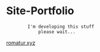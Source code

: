 # Site-Portfolio

            I'm developing this stuff
                please wait...
                
[romatur.xyz][9c9db2ab]

  [9c9db2ab]: romatur.xyz "My Site"
